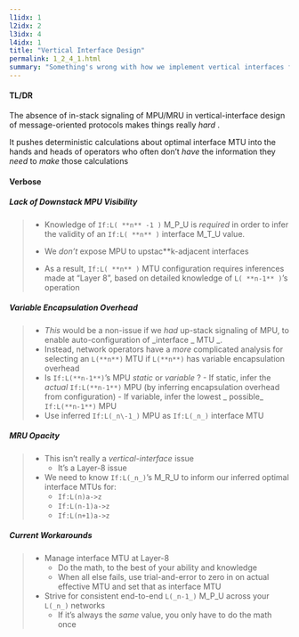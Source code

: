 ```yaml
---
l1idx: 1
l2idx: 2
l3idx: 4
l4idx: 1
title: "Vertical Interface Design"
permalink: 1_2_4_1.html
summary: "Something's wrong with how we implement vertical interfaces for message-oriented protocols."
---
```


#### TL/DR

The absence of in\-stack signaling of MPU/MRU in  vertical\-interface design of message\-oriented protocols makes things really  _hard_ \.

It pushes deterministic calculations about optimal interface MTU into the hands and heads of operators who often don’t  _have_  the information they  _need_  to  _make_  those calculations

#### Verbose


##### Lack of Downstack MPU Visibility

> - Knowledge of `If:L( **n** -1 )` M_P_U is _required_ in order to infer the validity of an `If:L( **n** )` interface M_T_U value.
> 
> - We _don’t_ expose MPU to upstac**k\-adjacent interfaces
> 
> - As a result, `If:L( **n** )` MTU configuration requires inferences made at “Layer 8”, based on detailed knowledge of `L( **n-1** )`’s operation

##### Variable Encapsulation Overhead

> - _This_  would be a non-issue if we _had_ up-stack signaling of MPU, to enable auto-configuration of _interface _ MTU _.
> -  Instead, network operators have a _more_  complicated analysis for selecting an `L(**n**)` MTU if `L(**n**)` has variable encapsulation overhead
>   -  Is `If:L(**n-1**)`’s MPU _static_ or _variable_ ?
>     - If static, infer the _actual_ `If:L(**n-1**)` MPU (by inferring encapsulation overhead from configuration)
>     - If variable, infer the lowest _ possible_ `If:L(**n-1**)` MPU
>   - Use inferred `If:L(_n\-1_)` MPU as `If:L(_n_)` interface MTU

##### MRU Opacity

> - This isn’t really a _vertical-interface_ issue
>   - It’s a Layer-8 issue
> - We need to know `If:L(_n_)`’s M_R_U to inform our inferred optimal interface MTUs for:
>   - `If:L(n)a->z`
>   - `If:L(n-1)a->z`
>   - `If:L(n+1)a->z`

##### Current Workarounds

> - Manage interface MTU at Layer-8
>   - Do the math, to the best of your ability and knowledge
>   - When all else fails, use trial-and-error to zero in on actual effective MTU and set that as interface MTU
> - Strive for consistent end-to-end `L(_n-1_)` M_P_U across your `L(_n_)` networks
>   - If it’s always the _same_  value, you only have to do the math once
